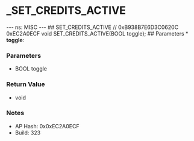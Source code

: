 # _SET_CREDITS_ACTIVE

--- ns: MISC --- ## SET_CREDITS_ACTIVE  // 0xB938B7E6D3C0620C 0xEC2A0ECF void SET_CREDITS_ACTIVE(BOOL toggle);   ## Parameters * **toggle**:

### Parameters
* BOOL toggle

### Return Value
* void

### Notes
* AP Hash: 0x0xEC2A0ECF
* Build: 323

